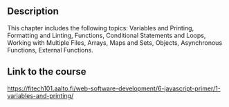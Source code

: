 ## Description 
This chapter includes the following topics: Variables and Printing, Formatting and Linting, Functions, Conditional Statements and Loops, Working with Multiple Files, Arrays, Maps and Sets, Objects, Asynchronous Functions, External Functions. 
## Link to the course
https://fitech101.aalto.fi/web-software-development/6-javascript-primer/1-variables-and-printing/
